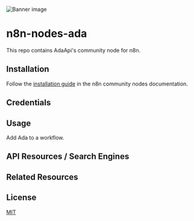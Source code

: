 ![Banner image](https://user-images.githubusercontent.com/10284570/173569848-c624317f-42b1-45a6-ab09-f0ea3c247648.png)

# n8n-nodes-ada

This repo contains AdaApi's community node for n8n.

## Installation

Follow the [installation guide](https://docs.n8n.io/integrations/community-nodes/installation/) in the n8n community nodes documentation.

## Credentials



## Usage

Add Ada to a workflow.



## API Resources / Search Engines



## Related Resources




## License

[MIT](https://github.com/n8n-io/n8n-nodes-starter/blob/master/LICENSE.md)
